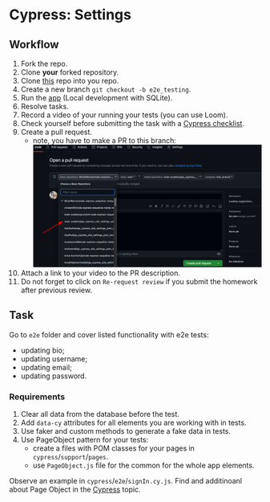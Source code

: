 # Cypress: Settings

## Workflow

1. Fork the repo.
1. Clone **your** forked repository.
1. Clone [this](https://github.com/iBrianWarner/realworld) repo into you repo.
1. Create a new branch `git checkout -b e2e_testing`.
1. Run the [app](./DEV.adoc) (Local development with SQLite).
1. Resolve tasks.
1. Record a video of your running your tests (you can use Loom).
1. Check yourself before submitting the task with a [Cypress checklist](https://mate-academy.github.io/qa-program/checklists/cypress.html).
1. Create a pull request.
   - note, you have to make a PR to this branch:
    ![branch](./public/branch.png)
1. Attach a link to your video to the PR description.
1. Do not forget to click on `Re-request review` if you submit the homework after previous review.

## Task

Go to `e2e` folder and cover listed functionality with e2e tests:

- updating bio;
- updating username;
- updating email;
- updating password.

### Requirements

1. Clear all data from the database before the test.
1. Add `data-cy` attributes for all elements you are working with in tests.
1. Use faker and custom methods to generate a fake data in tests.
1. Use PageObject pattern for your tests:
   - create a files with POM classes for your pages in `cypress`/`support`/`pages`.
   - use `PageObject.js` file for the common for the whole app elements.

Observe an example in `cypress`/`e2e`/`signIn.cy.js`.
Find and additinoanl about Page Object in the [Cypress](https://mate.academy/learn/javascript-testing/cypress#/theory) topic.
